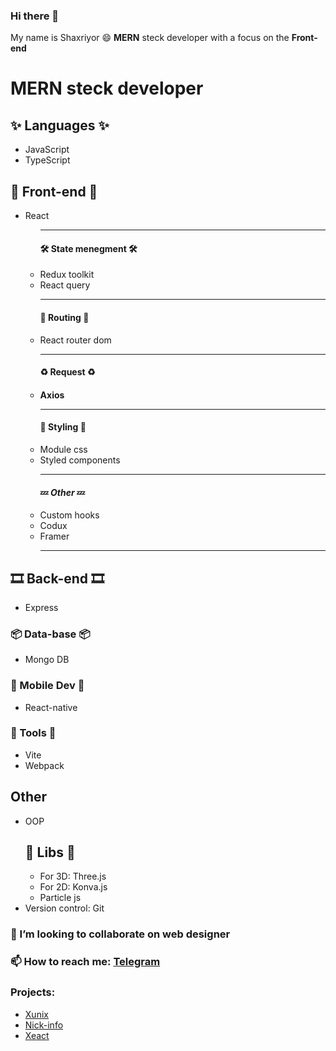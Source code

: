 ### Hi there 👋

<p>My name is Shaxriyor 😄 <b>MERN</b> steck developer with a focus on the <b>Front-end</b></p>

<h1> MERN steck developer </h1>

<h2>✨ Languages ✨</h2>
<ul>
  <li>JavaScript</li>
  <li>TypeScript</li>
</ul>

<h2>👀 Front-end 👀</h2>
<ul>
  <li>
    React
    <ul>
      <hr/>
      <h4>🛠 State menegment 🛠</h4>
        <li>Redux toolkit</li>
        <li>React query</li>
      <hr/>
      <h4>📍 Routing 📍</h4>
        <li>React router dom</li>
      <hr/>
      <h4>♻ Request ♻<h4/>
        <li>Axios</li>
      <hr/>
      <h4>🌟 Styling 🌟</h4>
        <li>Module css</li>
        <li>Styled components</li>
      <hr/>
      <h4>💤 <em>Other</em> 💤</h4>
        <li>Custom hooks</li>
        <li>Codux</li>
        <li>Framer</li>
      <hr/>
    </ul>
  </li>
</ul>

<h2>🎞 Back-end 🎞</h2>
<ul>
  <li>Express</li>
</ul>
<h3>📦 Data-base 📦</h3>
<ul>
  <li>Mongo DB</li>
</ul>

<h3>📱 Mobile Dev 📱</h2>
<ul>
  <li>React-native</li>
</ul>

<h3>🔧 Tools 🔧</h3>
<ul>
    <li>Vite</li>
    <li>Webpack</li>
</ul>

<h2>Other</h2>
<ul>
  <li>OOP</li>
  <h2>📙 Libs 📙</h2>
  <ul>
    <li>For 3D: Three.js</li>
    <li>For 2D: Konva.js</li>
    <li>Particle js</li>
  </ul>
  <li>Version control: Git</li>
</ul>

<h3>👯 I’m looking to collaborate on web designer</h3>
<h3>📫 How to reach me: <a href="https://t.me/CanSayNO">Telegram</a></h3>

<h3>Projects:</h3>
<ul>
  <li><a href="https://xunix.uz/" target="_blank">Xunix</li>
  <li><a href="https://nick-info.uz/" target="_blank">Nick-info</li>
    <li><a href="https://xeact.uz/">Xeact</a></li>
</ul>

<!--
**Shake0707/Shake0707** is a ✨ _special_ ✨ repository because its `README.md` (this file) appears on your GitHub profile.

Here are some ideas to get you started:

- 🔭 I’m currently working on ...
- 🌱 I’m currently learning ...
- 👯 I’m looking to collaborate on ...
- 🤔 I’m looking for help with ...
- 💬 Ask me about ...
- 📫 How to reach me: ...
- 😄 Pronouns: ...
- ⚡ Fun fact: ...
-->
